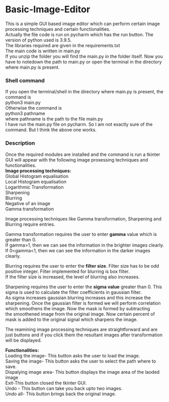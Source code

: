 # Basic-Image-Editor
This is a simple GUI based image editor which can perform certain image processing techniques and certain functionalities.  
Actually the file code is run on pycharm which has the run button.
The version of python used is 3.9.5.  
The libraries required are given in the requirements.txt  
The main code is written in main.py  
If you unzip the folder you will find the main.py in the folder itself. Now you have to notedown the path to main.py or open the terminal in the directory where main.py is present. 
### Shell command
If you open the terminal/shell in the directory where main.py is present, the command is  
python3 main.py  
Otherwise the command is   
python3 pathname  
where pathname is the path to the file main.py  
I have run the main.py file on pycharm. So I am not exactly sure of the command. But I think the above one works.
### Description
Once the required modules are installed and the command is run a tkinter GUI will appear with the following image proxessing techniques and functionalities.  
**Image processing techniques:**  
Global Histogram equalisation  
Local Histogram equalisation  
Logarithmic Transformation  
Sharpening  
Blurring  
Negative of an image  
Gamma transformation
  
Image processing techniques like Gamma transformation, Sharpening and Blurring require entries.  
  
Gamma transformation requires the user to enter **gamma** value which is greater than 0.  
If gamma>1, then we can see the information in the brighter images clearly.  
If  0<gamma<1, then we can see the information in the darker images clearly.  
  
Blurring requires the user to enter the **filter size**. Filter size has to be odd positive integer. Filter implemented for blurring is box filter.  
If the filter size is increased, the level of blurring also increases.  
  
Sharpening requires the user to enter the **sigma value** greater than 0. This sigma is used to calculate the filter coefficients in gaussian filter.  
As sigma increases gaussian blurring increases and this increase the sharpening. 
Once the gaussian filter is formed we will perform correlation which smoothens the image. Now the mask is formed by subtracting   
the smoothened image from the original image. Now certain percent of mask is added to the original signal which sharpens the image.  
  
The reamining image processing techniques are straightforward and are just buttons and if you click them the resultant images after transformation will be displayed.  

**Functionalities:**  
Loading the image- This button asks the user to load the image.  
Saving the image- This button asks the user to select the path where to save.  
Dispalying image area- This button displays the image area of the laoded image  
Exit-This button closed the tkinter GUI.  
Undo - This button can take you back upto two images.  
Undo all- This button brings back the original image.

